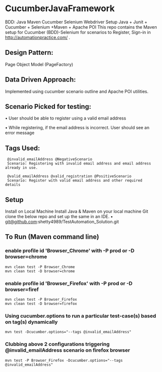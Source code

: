 # CucumberJavaFramework

BDD: Java Maven Cucumber Selenium Webdriver Setup
Java + Junit + Cucumber + Selenium +Maven + Apache POI 
This repo contains the Maven setup for Cucumber (BDD)-Selenium for scenarios to Register, Sign-in in http://automationpractice.com/ .

## Design Pattern: 
Page Object Model (PageFactory)

## Data Driven Approach: 
Implemented using cucumber scenario outline and Apache POI utilities.

## Scenario Picked for testing:
•	User should be able to register using a valid email address

•	While registering, if the email address is incorrect. User should see an error message


## Tags Used: 
```
 @invalid_emailAddress @NegativeScenario
 Scenario: Registering with invalid email address and email address already in use.

 @valid_emailAddress @valid_registration @PositiveScenario
 Scenario: Register with valid email address and other required details
 ```
 
## Setup
Install on Local Machine
Install Java & Maven on your local machine
Git clone the below repo and set up the same in an IDE.
•	git@github.com:shetty4989/TestAutomation_Solution.git

## To Run (Maven command line)
### enable profile id 'Browser_Chrome' with -P prod or -D browser=chrome
```
mvn clean test -P Browser_Chrome
mvn clean test -D browser=chrome
```

### enable profile id 'Browser_Firefox' with -P prod or -D browser=firef
```
mvn clean test -P Browser_Firefox
mvn clean test -D browser=firefox
```

### Using cucumber.options to run a particular test-case(s) based on tag(s) dynamically
```
mvn test -Dcucumber.options="--tags @invalid_emailAddress"
```

### Clubbing above 2 configurations triggering @invalid_emailAddress scenario on firefox browser
```
mvn test -P Browser_Firefox -Dcucumber.options="--tags @invalid_emailAddress"
```
 
 
